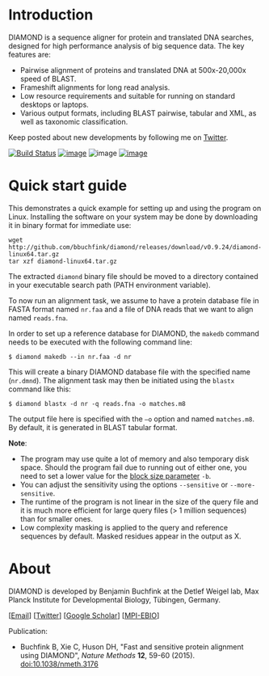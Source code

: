 Introduction
============

DIAMOND is a sequence aligner for protein and translated DNA searches,
designed for high performance analysis of big sequence data. The key
features are:

-   Pairwise alignment of proteins and translated DNA at 500x-20,000x
    speed of BLAST.
-   Frameshift alignments for long read analysis.
-   Low resource requirements and suitable for running on standard
    desktops or laptops.
-   Various output formats, including BLAST pairwise, tabular and XML,
    as well as taxonomic classification.

Keep posted about new developments by following me on
[Twitter](https://twitter.com/bbuchfink).

[![Build Status](https://travis-ci.org/bbuchfink/diamond.svg?branch=master)](https://travis-ci.org/bbuchfink/diamond)
[![image](https://anaconda.org/bioconda/diamond/badges/version.svg)](https://anaconda.org/bioconda/diamond)
![image](https://anaconda.org/bioconda/diamond/badges/platforms.svg)
[![image](https://anaconda.org/bioconda/diamond/badges/downloads.svg)](https://anaconda.org/bioconda/diamond)

Quick start guide
=================

This demonstrates a quick example for setting up and using the program on Linux. Installing the software on your system may be done by downloading it in binary format for immediate use:

```
wget http://github.com/bbuchfink/diamond/releases/download/v0.9.24/diamond-linux64.tar.gz
tar xzf diamond-linux64.tar.gz
```

The extracted `diamond` binary file should be moved to a directory
contained in your executable search path (PATH environment variable).

To now run an alignment task, we assume to have a protein database file
in FASTA format named `nr.faa` and a file of DNA reads that we want to
align named `reads.fna`.

In order to set up a reference database for DIAMOND, the `makedb`
command needs to be executed with the following command line:

    $ diamond makedb --in nr.faa -d nr

This will create a binary DIAMOND database file with the specified name
(`nr.dmnd`). The alignment task may then be initiated using the `blastx`
command like this:

    $ diamond blastx -d nr -q reads.fna -o matches.m8

The output file here is specified with the `–o` option and named
`matches.m8`. By default, it is generated in BLAST tabular format.

**Note**:

-   The program may use quite a lot of memory and also temporary
    disk space. Should the program fail due to running out of either
    one, you need to set a lower value for the [block size parameter](index.php?pages/command_line_options/#memory-performance-options)
    `-b`.
-   You can adjust the sensitivity using the options `--sensitive` or
    `--more-sensitive`.
-   The runtime of the program is not linear in the size of the
    query file and it is much more efficient for large query files
    (\> 1 million sequences) than for smaller ones.
-   Low complexity masking is applied to the query and reference
    sequences by default. Masked residues appear in the output as X.

About
=====

DIAMOND is developed by Benjamin Buchfink at the Detlef Weigel lab, Max
Planck Institute for Developmental Biology, Tübingen, Germany.

\[[Email](mailto:buchfink@gmail.com)\]
\[[Twitter](https://twitter.com/bbuchfink)\] \[[Google
Scholar](https://scholar.google.de/citations?user=kjPIF1cAAAAJ)\]
\[[MPI-EBIO](http://eb.tuebingen.mpg.de/)\]

Publication:

-   Buchfink B, Xie C, Huson DH, \"Fast and sensitive protein alignment
    using DIAMOND\", *Nature Methods* **12**, 59-60 (2015).
    [doi:10.1038/nmeth.3176](https://doi.org/10.1038/nmeth.3176)
